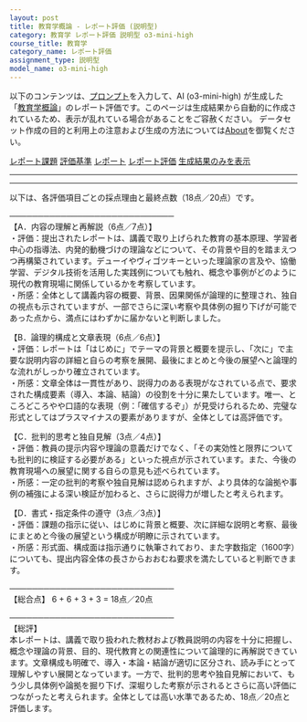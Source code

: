 ```yaml
---
layout: post
title: 教育学概論 - レポート評価 (説明型)
category: 教育学 レポート評価 説明型 o3-mini-high
course_title: 教育学
category_name: レポート評価
assignment_type: 説明型
model_name: o3-mini-high
---
```


以下のコンテンツは、[プロンプト](https://github.com/takedatoshiyuki/synthetic_assignments/tree/main/generated/教育学/o3-mini-high/prompt_レポート評価-説明型.md)を入力して、AI (o3-mini-high) が生成した「[教育学概論](/contents/教育学/)」のレポート評価です。このページは生成結果から自動的に作成されているため、表示が乱れている場合があることをご容赦ください。
データセット作成の目的と利用上の注意および生成の方法については[About](/About)を御覧ください。

[レポート課題](../レポート課題-説明型)
[評価基準](../評価基準-説明型)
[レポート](../レポート-説明型)
[レポート評価](../レポート評価-説明型)
[生成結果のみを表示](https://github.com/takedatoshiyuki/synthetic_assignments/tree/main/generated/教育学/o3-mini-high/レポート評価-説明型.md)
  

***
***
  
以下は、各評価項目ごとの採点理由と最終点数（18点／20点）です。

─────────────────────────────  
【A．内容の理解と再解説（6点／7点）】  
・評価：提出されたレポートは、講義で取り上げられた教育の基本原理、学習者中心の指導法、内発的動機づけの理論などについて、その背景や目的を踏まえつつ再構築されています。デューイやヴィゴツキーといった理論家の言及や、協働学習、デジタル技術を活用した実践例についても触れ、概念や事例がどのように現代の教育現場に関係しているかを考察しています。  
・所感：全体として講義内容の概要、背景、因果関係が論理的に整理され、独自の視点も示されていますが、一部でさらに深い考察や具体例の掘り下げが可能であった点から、満点にはわずかに届かないと判断しました。

【B．論理的構成と文章表現（6点／6点）】  
・評価：レポートは「はじめに」でテーマの背景と概要を提示し、「次に」で主要な説明内容の詳細と自らの考察を展開、最後にまとめと今後の展望へと論理的な流れがしっかり確立されています。  
・所感：文章全体は一貫性があり、説得力のある表現がなされている点で、要求された構成要素（導入、本論、結論）の役割を十分に果たしています。唯一、ところどころやや口語的な表現（例：「確信するぞ」）が見受けられるため、完璧な形式としてはプラスマイナスの要素がありますが、全体としては高評価です。

【C．批判的思考と独自見解（3点／4点）】  
・評価：教員の提示内容や理論の意義だけでなく、「その実効性と限界についても批判的に検証する必要がある」といった視点が示されています。また、今後の教育現場への展望に関する自らの意見も述べられています。  
・所感：一定の批判的考察や独自見解は認められますが、より具体的な論拠や事例の補強による深い検証が加わると、さらに説得力が増したと考えられます。

【D．書式・指定条件の遵守（3点／3点）】  
・評価：課題の指示に従い、はじめに背景と概要、次に詳細な説明と考察、最後にまとめと今後の展望という構成が明瞭に示されています。  
・所感：形式面、構成面は指示通りに執筆されており、また字数指定（1600字）についても、提出内容全体の長さからおおむね要求を満たしていると判断できます。

─────────────────────────────  
【総合点】 6 + 6 + 3 + 3 = 18点／20点

─────────────────────────────  
【総評】  
本レポートは、講義で取り扱われた教材および教員説明の内容を十分に把握し、概念や理論の背景、目的、現代教育との関連性について論理的に再解説できています。文章構成も明確で、導入・本論・結論が適切に区分され、読み手にとって理解しやすい展開となっています。一方で、批判的思考や独自見解において、もう少し具体例や論拠を掘り下げ、深堀りした考察が示されるとさらに高い評価につながったと考えられます。全体としては高い水準であるため、18点／20点と評価します。
